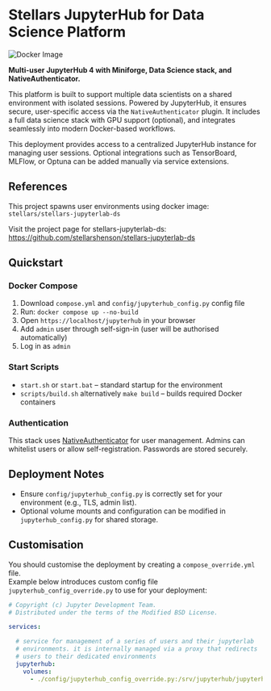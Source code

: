 # Stellars JupyterHub for Data Science Platform
![Docker Image](https://img.shields.io/docker/image-size/stellars/stellars-jupyterhub-ds/latest?style=flat-square)

**Multi-user JupyterHub 4 with Miniforge, Data Science stack, and NativeAuthenticator.**

This platform is built to support multiple data scientists on a shared environment with isolated sessions. Powered by JupyterHub, it ensures secure, user-specific access via the `NativeAuthenticator` plugin. It includes a full data science stack with GPU support (optional), and integrates seamlessly into modern Docker-based workflows.

This deployment provides access to a centralized JupyterHub instance for managing user sessions. Optional integrations such as TensorBoard, MLFlow, or Optuna can be added manually via service extensions.

## References

This project spawns user environments using docker image: `stellars/stellars-jupyterlab-ds`  

Visit the project page for stellars-jupyterlab-ds: https://github.com/stellarshenson/stellars-jupyterlab-ds

## Quickstart

### Docker Compose
1. Download `compose.yml` and `config/jupyterhub_config.py` config file
2. Run: `docker compose up --no-build`
3. Open `https://localhost/jupyterhub` in your browser 
4. Add `admin` user through self-sign-in (user will be authorised automatically)
5. Log in as `admin`

### Start Scripts
- `start.sh` or `start.bat` – standard startup for the environment
- `scripts/build.sh` alternatively `make build` – builds required Docker containers

### Authentication
This stack uses [NativeAuthenticator](https://github.com/jupyterhub/nativeauthenticator) for user management. Admins can whitelist users or allow self-registration. Passwords are stored securely.


## Deployment Notes

- Ensure `config/jupyterhub_config.py` is correctly set for your environment (e.g., TLS, admin list).
- Optional volume mounts and configuration can be modified in `jupyterhub_config.py` for shared storage.

## Customisation

You should customise the deployment by creating a `compose_override.yml` file.  
Example below introduces custom config file `jupyterhub_config_override.py` to use for your deployment:
```yaml
# Copyright (c) Jupyter Development Team.
# Distributed under the terms of the Modified BSD License.

services:

  # service for management of a series of users and their jupyterlab
  # environments. it is internally managed via a proxy that redirects
  # users to their dedicated environments
  jupyterhub:
    volumes:
      - ./config/jupyterhub_config_override.py:/srv/jupyterhub/jupyterhub_config.py:ro # config file (read only)
```



